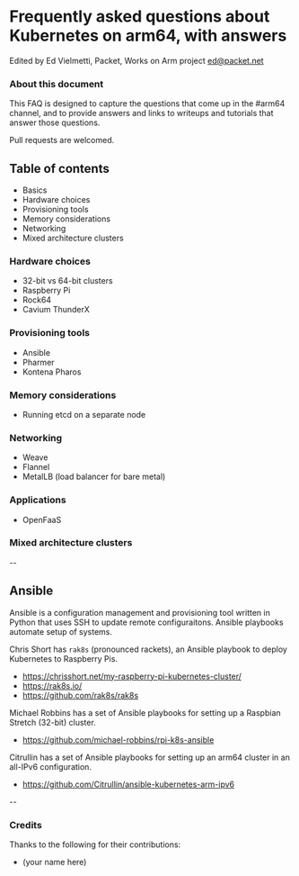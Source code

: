# Frequently asked questions about Kubernetes on arm64, with answers

Edited by Ed Vielmetti, Packet, Works on Arm project ed@packet.net

### About this document

This FAQ is designed to capture the questions that come up in the #arm64
channel, and to provide answers and links to writeups and tutorials that 
answer those questions.

Pull requests are welcomed.

## Table of contents

* Basics
* Hardware choices
* Provisioning tools
* Memory considerations
* Networking
* Mixed architecture clusters

### Hardware choices

* 32-bit vs 64-bit clusters
* Raspberry Pi
* Rock64
* Cavium ThunderX

### Provisioning tools

* Ansible
* Pharmer
* Kontena Pharos

### Memory considerations

* Running etcd on a separate node

### Networking

* Weave
* Flannel
* MetalLB (load balancer for bare metal)

### Applications

* OpenFaaS

### Mixed architecture clusters

--

## Ansible

Ansible is a configuration management and provisioning tool written
in Python that uses SSH to update remote configuraitons. Ansible
playbooks automate setup of systems.

Chris Short has `rak8s` (pronounced rackets), an Ansible playbook to deploy Kubernetes to Raspberry Pis.

* https://chrisshort.net/my-raspberry-pi-kubernetes-cluster/
* https://rak8s.io/
* https://github.com/rak8s/rak8s

Michael Robbins has a set of Ansible playbooks for setting up a
Raspbian Stretch (32-bit) cluster.

* https://github.com/michael-robbins/rpi-k8s-ansible

Citrullin has a set of Ansible playbooks for setting up an arm64
cluster in an all-IPv6 configuration.

* https://github.com/Citrullin/ansible-kubernetes-arm-ipv6

--

### Credits

Thanks to the following for their contributions:

* (your name here)

